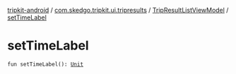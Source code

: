 [tripkit-android](../../index.md) / [com.skedgo.tripkit.ui.tripresults](../index.md) / [TripResultListViewModel](index.md) / [setTimeLabel](./set-time-label.md)

# setTimeLabel

`fun setTimeLabel(): `[`Unit`](https://kotlinlang.org/api/latest/jvm/stdlib/kotlin/-unit/index.html)